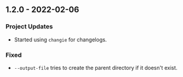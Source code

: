 ## 1.2.0 - 2022-02-06
### Project Updates
* Started using `changie` for changelogs.
### Fixed
* `--output-file` tries to create the parent directory if it doesn't exist.
